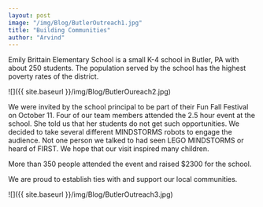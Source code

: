 ```yaml
---
layout: post
image: "/img/Blog/ButlerOutreach1.jpg"
title: "Building Communities"
author: "Arvind"
---
```


Emily Brittain Elementary School is a small K-4 school in Butler, PA with about 250 students. The population served by the school has the highest poverty rates of the district. 

![]({{ site.baseurl }}/img/Blog/ButlerOureach2.jpg)

We were invited by the school principal to be part of their Fun Fall Festival on October 11. Four of our team members attended the 2.5 hour event at the school. She told us that her students do not get such opportunities. We decided to take several different MINDSTORMS robots to engage the audience. Not one person we talked to had seen LEGO MINDSTORMS or heard of FIRST. We hope that our visit inspired many children.

More than 350 people attended the event and raised $2300 for the school.

We are proud to establish ties with and support our local communities.

![]({{ site.baseurl }}/img/Blog/ButlerOutreach3.jpg)
